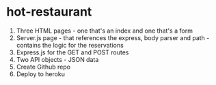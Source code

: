 # hot-restaurant

1. Three HTML pages - one that's an index and one that's a form
2. Server.js page - that references the express, body parser and path - contains the logic for the reservations
3. Express.js for the GET and POST routes 
4. Two API objects - JSON data
5. Create Github repo
6. Deploy to heroku